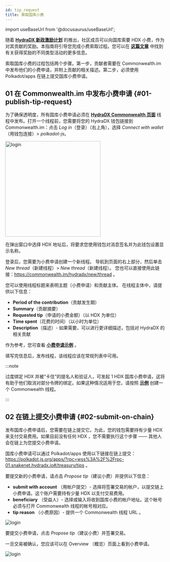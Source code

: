 ```yaml
---
id: tip_request
title: 索取国库小费
---
```


import useBaseUrl from '@docusaurus/useBaseUrl';

随着 **[HydraDX 新政激励计划](#link-to-new-deal)** 的推出，社区成员可以向国库索要 HDX 小费，作为对其贡献的奖励。本指南将引导您完成小费索取过程。您可以在 **[这篇文章](/new_deal)** 中找到有关获得奖励的不同类型活动的更多信息。 

索取国库小费的过程包括两个步骤。第一步，贡献者需要在 Commonwealth.im 中发布他们的小费申请，并附上贡献的相关描述。第二步，必须使用 Polkadot/apps 在链上提交国库小费申请。

## 01 在 Commonwealth.im 中发布小费申请 {#01-publish-tip-request}

为了确保透明度，所有国库小费申请必须在 **[HydraDX Commonwealth 页面](https://commonwealth.im/hydradx)** 线程中发布。打开一个线程前，您需要将您的 HydraDX 钱包链接到 Commonwealth.im：点击 *Log in*（登录）（右上角），选择 *Connect with wallet*（用钱包连接）> *polkadot-js*。

<div style={{textAlign: 'center'}}>
  <img alt="login" src={useBaseUrl('/tip-request/login.jpg')} width="300px" />
</div>

在弹出窗口中选择 HDX 地址后，将要求您使用钱包对消息签名并为此钱包设置显示名称。 

登录后，您需要为小费申请创建一个新线程。 导航到页面的右上部分，然后单击 *New thread*（新建线程）> *New thread*（新建线程）。 您也可以直接使用此链接：https://commonwealth.im/hydradx/new/thread 。

您可以使用线程标题来表明主题（小费申请）和贡献主体。 在线程主体中，请提供以下信息：

* **Period of the contribution**（贡献发生期）
* **Summary**（贡献摘要）
* **Requested tip**（申请的小费金额）（以 HDX 为单位）
* **Time spent**（花费的时间）（以小时为单位）
* **Description**（描述）- 如果需要，可以进行更详细描述，包括对 HydraDX 的相关贡献

作为参考，您可查看 **[小费申请示例](https://commonwealth.im/hydradx/proposal/discussion/1165-tip-request-add-documentation-for-staking)** 。

填写完信息后，发布线程，该线程应该在常规列表中可用。

:::note

过度绑定 HDX 并被“卡住”的提名人和验证人，可发起 1 HDX 国库小费申请，这将有助于他们取消对部分令牌的绑定。如果这种情况适用于您，请按照 **[示例](https://commonwealth.im/hydradx/proposal/discussion/1166-tip-request-overbonded-staker)** 创建一个 Commonwealth 线程。

:::

## 02 在链上提交小费申请 {#02-submit-on-chain}

发布国库小费申请后，您需要在链上提交它。为此，您的钱包需要持有少量 HDX 来支付交易费用。如果目前没有任何 HDX ，您不需要执行这个步骤 —— 其他人会在链上为您提交小费申请。

国库小费申请可以通过 Polkadot/apps 使用以下链接在链上提交：https://polkadot.js.org/apps/?rpc=wss%3A%2F%2Frpc-01.snakenet.hydradx.io#/treasury/tips 。

要提交新的小费申请，请点击 *Propose tip*（建议小费）并提供以下信息：

* **submit with account** （用帐户提交）- 选择将签署交易的帐户，以提交链上小费申请。这个账户需要持有少量 HDX 以支付交易费用。
* **beneficiary** （受益人）- 选择或输入将收到国库小费的帐户地址。这个帐号必须与打开 Commonwealth 线程的帐号相对应。
* **tip reason** （小费原因）- 提供一个 Commonwealth 线程 URL 。

<div style={{textAlign: 'center'}}>
  <img alt="login" src={useBaseUrl('/tip-request/submit-on-chain.jpg')} />
</div>

要提交小费申请，点击 *Propose tip*（建议小费）并签署交易。

一旦交易被确认，您应该可以在 Overview （概览）页面上看到小费申请。

<div style={{textAlign: 'center'}}>
  <img alt="login" src={useBaseUrl('/tip-request/tip-requests.jpg')} />
</div>
